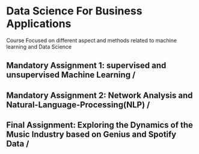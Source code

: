 # Data Science For Business Applications

Course Focused on different aspect and methods related to machine learning and Data Science

## Mandatory Assignment 1: supervised and unsupervised Machine Learning /

## Mandatory Assignment 2: Network Analysis and Natural-Language-Processing(NLP) /

## Final Assignment: Exploring the Dynamics of the Music Industry based on Genius and Spotify Data /
